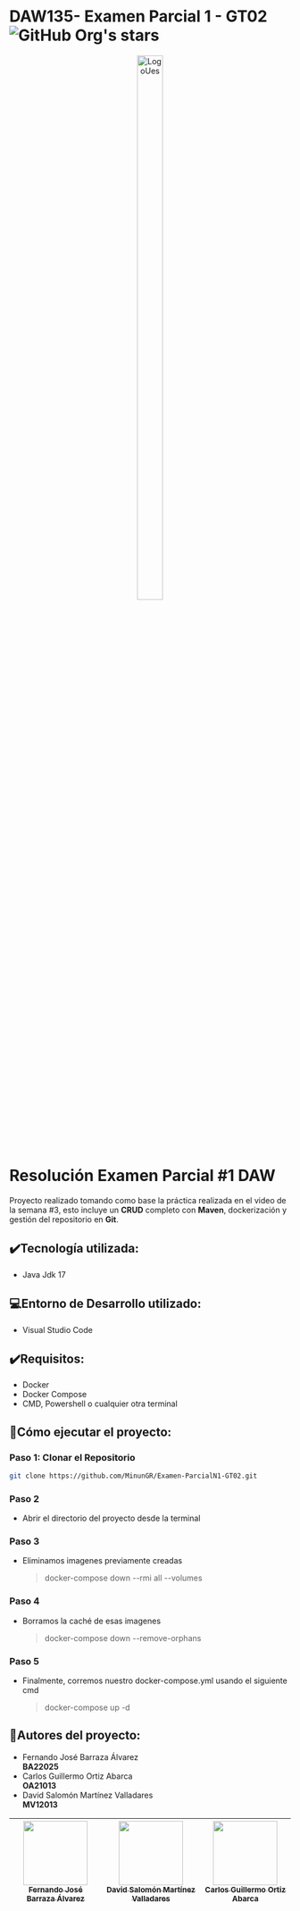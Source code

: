 # DAW135- Examen Parcial 1 - GT02 ![GitHub Org's stars](https://img.shields.io/github/stars/MinunGR?style=social)
<p align="center">
  <img src="https://upload.wikimedia.org/wikipedia/commons/thumb/f/fa/Escudo_de_la_Universidad_de_El_Salvador.svg/1200px-Escudo_de_la_Universidad_de_El_Salvador.svg.png" alt="LogoUes" width="30%" height="50%">
</p>

# Resolución Examen Parcial #1 DAW

Proyecto realizado tomando como base la práctica realizada en el video de la semana #3, esto incluye un **CRUD** completo con **Maven**, dockerización y gestión del repositorio en **Git**.

## :heavy_check_mark:Tecnología utilizada:
- Java Jdk 17

## :computer:Entorno de Desarrollo utilizado:
- Visual Studio Code

## :heavy_check_mark:Requisitos:
- Docker
- Docker Compose
- CMD, Powershell o cualquier otra terminal

## :speech_balloon:Cómo ejecutar el proyecto:

### Paso 1: Clonar el Repositorio
```bash
git clone https://github.com/MinunGR/Examen-ParcialN1-GT02.git
```

### Paso 2
- Abrir el directorio del proyecto desde la terminal

### Paso 3
- Eliminamos imagenes previamente creadas 
    > docker-compose down --rmi all --volumes

### Paso 4
- Borramos la caché de esas imagenes
    > docker-compose down --remove-orphans

### Paso 5
- Finalmente, corremos nuestro docker-compose.yml usando el siguiente cmd
    > docker-compose up -d

## :busts_in_silhouette:Autores del proyecto:
- Fernando José Barraza Álvarez  
  **BA22025**
- Carlos Guillermo Ortiz Abarca  
  **OA21013**
- David Salomón Martínez Valladares  
  **MV12013**

  
| [<img src="https://avatars.githubusercontent.com/u/61745150?v=4" width=115><br><sub>Fernando José Barraza Álvarez</sub>](https://github.com/MinunGR) | [<img src="https://avatars.githubusercontent.com/u/57274941?v=4" width=115><br><sub>David Salomón Martínez Valladares</sub>](https://github.com/DavidSalomonDev) | [<img src="https://avatars.githubusercontent.com/u/145523801?v=4" width=115><br><sub>Carlos Guillermo Ortiz Abarca</sub>](https://github.com/Carlos-Otz) 
| :---: | :---: | :---: 
